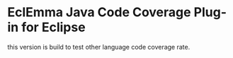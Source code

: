 EclEmma Java Code Coverage Plug-in for Eclipse
==============================================
this version is build to test other language code coverage rate. 
